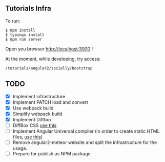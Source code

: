 ## Tutorials Infra

To run:

    $ npm install
    $ typings install
    $ npm run server
    
Open you browser [http://localhost:3000](http://localhost:3000) !
    
At the moment, while developing, try access:

    /tutorials/angular2/socially/bootstrap
    
    
## TODO

- [x] Implement infrastructure
- [x] Implement PATCH load and convert
- [x] Use webpack build
- [x] Simplify webpack build
- [x] Implement Diffbox
- [ ] DiffBox CSS [use this](https://github.com/meteor/tutorial-tools/blob/master/tutorial-diff-box/diff-box.less)
- [ ] Implement Angular Universal compiler (in order to create static HTML files, [use this](https://github.com/angular/universal-starter/blob/master/webpack.config.js))
- [ ] Remove angular2-meteor website and split the infrastructure for the usage.   
- [ ] Prepare for publish as NPM package